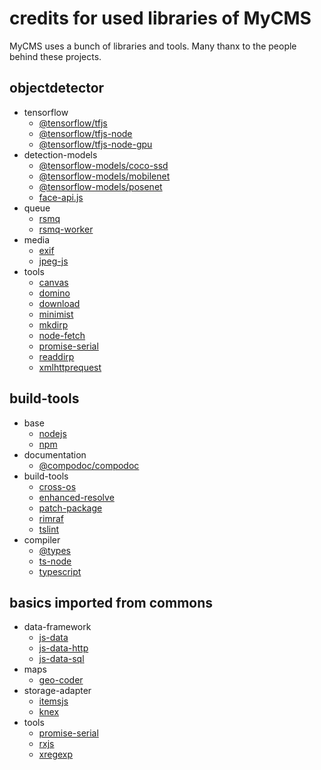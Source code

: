 # credits for used libraries of MyCMS

MyCMS uses a bunch of libraries and tools. Many thanx to the people behind these projects. 

## objectdetector
- tensorflow
    - [@tensorflow/tfjs](https://www.npmjs.com/package/@tensorflow/tfjs)
    - [@tensorflow/tfjs-node](https://www.npmjs.com/package/@tensorflow/tfjs-node)
    - [@tensorflow/tfjs-node-gpu](https://www.npmjs.com/package/@tensorflow/tfjs-node-gpu)
- detection-models
    - [@tensorflow-models/coco-ssd](https://www.npmjs.com/package/@tensorflow-models/coco-ssd)
    - [@tensorflow-models/mobilenet](https://www.npmjs.com/package/@tensorflow-models/mobilenet)
    - [@tensorflow-models/posenet](https://www.npmjs.com/package/@tensorflow-models/posenet)
    - [face-api.js](https://www.npmjs.com/package/face-api.js)
- queue
    - [rsmq](https://www.npmjs.com/package/rsmq)
    - [rsmq-worker](https://www.npmjs.com/package/rsmq-worker)
- media
    - [exif](https://www.npmjs.com/package/exif)
    - [jpeg-js](https://www.npmjs.com/package/jpeg-js)
- tools 
    - [canvas](https://www.npmjs.com/package/canvas)
    - [domino](https://www.npmjs.com/package/domino)
    - [download](https://www.npmjs.com/package/download)
    - [minimist](https://www.npmjs.com/package/minimist)
    - [mkdirp](https://www.npmjs.com/package/mkdirp)
    - [node-fetch](https://www.npmjs.com/package/node-fetch)
    - [promise-serial](https://www.npmjs.com/package/promise-serial)
    - [readdirp](https://www.npmjs.com/package/readdirp)
    - [xmlhttprequest](https://www.npmjs.com/package/xmlhttprequest)

## build-tools
- base
    - [nodejs](https://nodejs.org)
    - [npm](https://www.npmjs.com/)
- documentation
    - [@compodoc/compodoc](https://www.npmjs.com/package/@compodoc/compodoc)
- build-tools
    - [cross-os](https://www.npmjs.com/package/cross-os)
    - [enhanced-resolve](https://www.npmjs.com/package/enhanced-resolve)
    - [patch-package](https://www.npmjs.com/package/patch-package)
    - [rimraf](https://www.npmjs.com/package/rimraf)
    - [tslint](https://www.npmjs.com/package/tslint)
- compiler
    - [@types](https://www.npmjs.com/search?q=%40Types)
    - [ts-node](https://www.npmjs.com/package/ts-node)
    - [typescript](https://www.npmjs.com/package/typescript)

## basics imported from commons
- data-framework
    - [js-data](https://www.npmjs.com/package/js-data)
    - [js-data-http](https://www.npmjs.com/package/js-data-http)
    - [js-data-sql](https://www.npmjs.com/package/js-data-sql)
- maps
    - [geo-coder](https://www.npmjs.com/package/geo-coder)
- storage-adapter
    - [itemsjs](https://www.npmjs.com/package/itemsjs)
    - [knex](https://www.npmjs.com/package/knex)
- tools
    - [promise-serial](https://www.npmjs.com/package/promise-serial)
    - [rxjs](https://www.npmjs.com/package/rxjs)
    - [xregexp](https://www.npmjs.com/package/xregexp)
